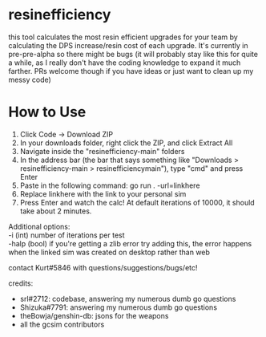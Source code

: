 # resinefficiency
 
this tool calculates the most resin efficient upgrades for your team by calculating the DPS increase/resin cost of each upgrade. It's currently in pre-pre-alpha so there might be bugs (it will probably stay like this for quite a while, as I really don't have the coding knowledge to expand it much farther. PRs welcome though if you have ideas or just want to clean up my messy code)

# How to Use

1. Click Code -> Download ZIP
2. In your downloads folder, right click the ZIP, and click Extract All
3. Navigate inside the "resinefficiency-main" folders
4. In the address bar (the bar that says something like "Downloads > resinefficiency-main > resinefficiencymain"), type "cmd" and press Enter
5. Paste in the following command: go run . -url=linkhere
6. Replace linkhere with the link to your personal sim
7. Press Enter and watch the calc! At default iterations of 10000, it should take about 2 minutes.

Additional options:</br>
-i (int) number of iterations per test</br>
-halp (bool) if you're getting a zlib error try adding this, the error happens when the linked sim was created on desktop rather than web</br>

contact Kurt#5846 with questions/suggestions/bugs/etc!

credits:
- srl#2712: codebase, answering my numerous dumb go questions
- Shizuka#7791: answering my numerous dumb go questions
- theBowja/genshin-db: jsons for the weapons
- all the gcsim contributors
